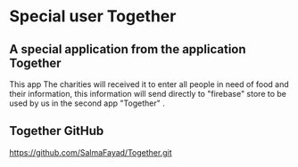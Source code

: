 # Special user Together
## A special application from the application Together
This app The charities will received it to enter all people in need of food and their information, this information will send directly to "firebase" store to be used by us in the second app "Together" .
## Together GitHub 
https://github.com/SalmaFayad/Together.git
